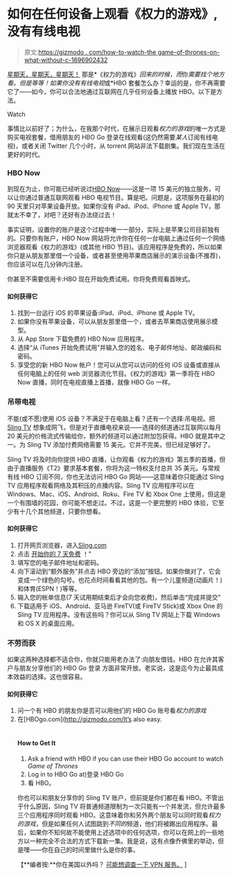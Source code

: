 # 如何在任何设备上观看《权力的游戏》,没有有线电视

> 原文:[https://gizmodo . com/how-to-watch-the game-of-thrones-on-what-without-c-1696902432](https://gizmodo.com/how-to-watch-the-game-of-thrones-on-anything-without-c-1696902432)

[星期天，星期天，星期天！](https://www.youtube.com/watch?v=jDYzidMqq4o) 那是*《权力的游戏》*回来的时候，而*你*需要找个地方看。但是等等！如果你没有有线电视*或*HBO 套餐怎么办？幸运的是，你不再需要它了——如今，你可以合法地通过互联网在几乎任何设备上播放 HBO。以下是方法。

Watch

事情比以前好了；为什么，在我那个时代，在展示日观看*权力的游戏*的唯一方式是购买电视套餐，借用朋友的 HBO Go 登录在线观看(这仍然需要*某人*订阅有线电视)，或者关闭 Twitter 几个小时，从 torrent 网站非法下载剧集。我们现在生活在更好的时代。

### HBO Now

到现在为止，你可能已经听说过[HBO Now](http://gizmodo.com/standalone-hbo-is-now-available-on-iphones-ipads-and-1696213826)——这是一项 15 美元的独立服务，可以让你通过普通互联网观看 HBO 电视节目。算是吧。问题是，这项服务在最初的 90 天里只对苹果设备开放。如果你没有 iPad、iPod、iPhone 或 Apple TV，那就太不幸了，对吧？还好有办法绕过去！

事实证明，设置你的账户是这个过程中唯一一部分，实际上是苹果公司目前独有的。只要你有账户，HBO Now 网站将允许你在任何一台电脑上通过任何一个网络浏览器观看《权力的游戏》(或其他 HBO 节目)。该应用程序是免费的，所以如果你只是从朋友那里借一个设备，或者甚至使用苹果商店展示的演示设备(不推荐)，你应该可以在几分钟内注册。

你甚至不需要信用卡:HBO 现在开始免费试用。你将免费观看首映式。

#### 如何获得它

1.  找到一台运行 iOS 的苹果设备:iPad、iPod、iPhone 或 Apple TV。
2.  如果你没有苹果设备，可以从朋友那里借一个，或者去苹果商店使用展示模型。
3.  从 App Store 下载免费的 HBO Now 应用程序。
4.  选择“从 iTunes 开始免费试用”并输入您的姓名、电子邮件地址、邮政编码和密码。
5.  享受您的新 HBO Now 帐户！您可以从您可以访问的任何 iOS 设备或直接从任何电脑上的任何 web 浏览器流化节目。《权力的游戏》第一季将在 HBO Now 直播，同时在电视直播上首播，就像 HBO Go 一样。

### 吊带电视

不能(或不愿)使用 iOS 设备？不满足于在电脑上看？还有一个选择:吊电视。把 [Sling TV](http://gizmodo.com/sling-tv-review-holy-crap-weve-figured-out-internet-1681592627) 想象成网飞，但是对于直播电视来说——选择的频道通过互联网以每月 20 美元的价格流式传输给你，额外的频道可以通过附加包获得。HBO 就是其中之一。为 Sling TV 添加付费网络需要 15 美元。它并不完美，但已经足够好了。

Sling TV 将及时向你提供 HBO 直播，让你观看《权力的游戏》第五季的首播，但由于直播服务《T2》要求基本套餐，你将为这一特权支付总共 35 美元。与常规有线 HBO 订阅不同，你也无法访问 HBO Go 网站——这意味着你只能通过 Sling TV 应用程序观看网络及其积压的点播内容。Sling TV 应用程序可以在 Windows、Mac、iOS、Android、Roku、Fire TV 和 Xbox One 上使用，但这是一个有围墙的花园，你可能不想走过。不过，这是一个更完整的 HBO 体验，它至少有十几个其他频道，只要你想看。

#### 如何获得它

1.  打开网页浏览器，进入[Sling.com](https://www.sling.com/)
2.  点击 [开始你的 7 天免费](https://www.sling.com/signup/account) ！”
3.  填写您的电子邮件地址和密码。
4.  向下滚动到“额外服务”并点击 HBO 旁边的“添加”按钮。如果你做对了，它会变成一个绿色的勾号。也花点时间看看其他的包。有一个儿童频道(动画片！)和体育(ESPN！)等等。
5.  输入您的帐单信息(7 天试用期结束后才会向您收费)，然后单击“完成并提交”
6.  下载适用于 iOS、Android、亚马逊 FireTV(或 FireTV Stick)或 Xbox One 的 Sling TV 应用程序。没有这些吗？你可以从 Sling TV 网站上下载 Windows 和 OS X 的桌面应用。

### 不劳而获

如果这两种选择都不适合你，你就只能用老办法了:向朋友借钱。HBO 在允许其客户与朋友分享他们的 HBO Go 登录 方面非常开放。老实说，这是迄今为止最具成本效益的选择。这也很容易。

#### 如何获得它

1.  问一个有 HBO 的朋友你是否可以用他们的 HBO Go 账号看*权力的游戏*
2.  在[HBOgo.com](http://gizmodo.com/It’s also easy.<br> <br> <h4>How to Get It</h4> </p> <ol id="uid38" data-insets="tag-UdHFAR-194"> <li>Ask a friend with HBO if you can use their HBO Go account to watch <i>Game of Thrones</i>&nbsp;</li> <li>Log in to HBO Go at)登录 HBO Go
3.  看 HBO。

你也可以和朋友分享你的 Sling TV 账户，但前提是你们都在看 HBO。不管出于什么原因，Sling TV 将普通频道限制为一次只能有一个并发流，但允许最多三个应用程序同时观看 HBO。这意味着你和另外两个朋友可以同时观看*权力的游戏*，但是如果任何人试图跳到*不同的*频道，他们将被踢出应用程序。最后，如果你不知何故不能使用上述选项中的任何选项，你可以在网上的一些地方以一种完全不合法的方式下载新一集。我是说，这有点像乔佛里的举动，但是嘿——你在自己的时间里做什么是你的事。

【**编者按:**你在美国以外吗？ [可能想调查一下 VPN 服务。](http://lifehacker.com/five-best-vpn-service-providers-5935863) ]